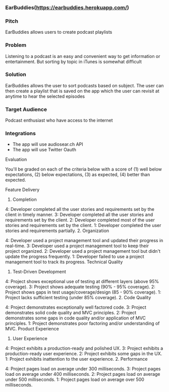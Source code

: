 ### EarBuddies(https://earbuddies.herokuapp.com/)


### Pitch
EarBuddies allows users to create podcast playlists


### Problem
Listening to a podcast is an easy and convenient way to get information or entertainment.
But sorting by topic in iTunes is somewhat difficult

### Solution
EarBuddies allows the user to sort podcasts based on subject.  The user can then create a playlist that is saved
on the app which the user can revisit at anytime to hear the selected episodes

### Target Audience
Podcast enthusiast who have access to the internet

### Integrations

* The app will use audiosear.ch API
* The app will use Twitter Oauth



Evaluation

You'll be graded on each of the criteria below with a score of (1) well below expectations, (2) below expectations, (3) as expected, (4) better than expected.

Feature Delivery

1. Completion

4: Developer completed all the user stories and requirements set by the client in timely manner.
3: Developer completed all the user stories and requirements set by the client.
2: Developer completed most of the user stories and requirements set by the client.
1: Developer completed the user stories and requirements partially.
2. Organization

4: Developer used a project management tool and updated their progress in real-time.
3: Developer used a project management tool to keep their project organized.
2: Developer used a project management tool but didn't update the progress frequently.
1: Developer failed to use a project management tool to track its progress.
Technical Quality

1. Test-Driven Development

4: Project shows exceptional use of testing at different layers (above 95% coverage).
3: Project shows adequate testing (90% - 95% coverage).
2: Project shows gaps in test usage/coverage/design (85 - 90% coverage).
1: Project lacks sufficient testing (under 85% coverage).
2. Code Quality

4: Project demonstrates exceptionally well factored code.
3: Project demonstrates solid code quality and MVC principles.
2: Project demonstrates some gaps in code quality and/or application of MVC principles.
1: Project demonstrates poor factoring and/or understanding of MVC.
Product Experience

1. User Experience

4: Project exhibits a production-ready and polished UX.
3: Project exhibits a production-ready user experience.
2: Project exhibits some gaps in the UX.
1: Project exhibits inattention to the user experience.
2. Performance

4: Project pages load on average under 300 milliseconds.
3: Project pages load on average under 400 milliseconds.
2: Project pages load on average under 500 milliseconds.
1: Project pages load on average over 500 milliseconds.
